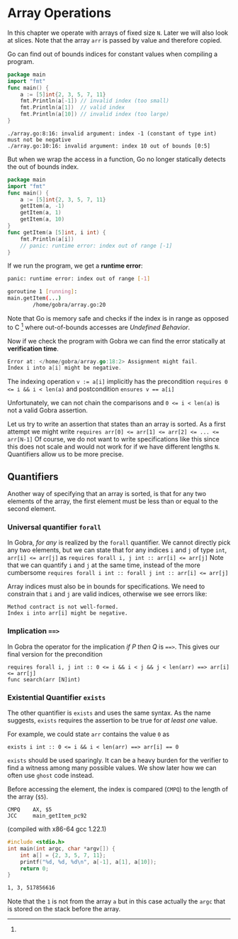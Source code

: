 # Array Operations
<!--
explain preconditions of an indexing operation, make it clear that accesses out of bounds are excluded statically -->

In this chapter we operate with arrays of fixed size `N`.
Later we will also look at slices.
Note that the array `arr` is passed by value and therefore copied.

Go can find out of bounds indices for constant values when compiling a program.
``` go
package main
import "fmt"
func main() {
	a := [5]int{2, 3, 5, 7, 11}
	fmt.Println(a[-1]) // invalid index (too small)
	fmt.Println(a[1])  // valid index
	fmt.Println(a[10]) // invalid index (too large)
}
```

``` text
./array.go:8:16: invalid argument: index -1 (constant of type int) must not be negative
./array.go:10:16: invalid argument: index 10 out of bounds [0:5]
```
But when we wrap the access in a function, Go no longer statically detects the out of bounds index.

``` go
package main
import "fmt"
func main() {
	a := [5]int{2, 3, 5, 7, 11}
	getItem(a, -1)
	getItem(a, 1)
	getItem(a, 10)
}
func getItem(a [5]int, i int) {
	fmt.Println(a[i])
	// panic: runtime error: index out of range [-1]
}
```
If we run the program, we get a **runtime error**:
``` sh
panic: runtime error: index out of range [-1]

goroutine 1 [running]:
main.getItem(...)
        /home/gobra/array.go:20
```
Note that Go is memory safe and checks if the index is in range
as opposed to C [^1] where out-of-bounds accesses are *Undefined Behavior*.


Now if we check the program with Gobra we can find the error statically at **verification time**.
``` go
Error at: </home/gobra/array.go:18:2> Assignment might fail. 
Index i into a[i] might be negative.
```

The indexing operation `v := a[i]` implicitly has the precondition
`requires 0 <= i && i < len(a)`
and postcondition
`ensures v == a[i]`

Unfortunately, we can not chain the comparisons and `0 <= i < len(a)` is not a valid Gobra assertion.

<!-- this is also checked in specs (e.g. not well defined) -->

Let us try to write an assertion that states than an array is sorted.
As a first attempt we might write
`requires arr[0] <= arr[1] <= arr[2] <= ... <= arr[N-1]`
Of course, we do not want to write specifications like this since this does not scale and would not work for if we have different lengths `N`.
Quantifiers allow us to be more precise.

## Quantifiers
Another way of specifying that an array is sorted,
is that for any two elements of the array,
the first element must be less than or equal to the second element.

### Universal quantifier `forall`
In Gobra, *for any* is realized by the `forall` quantifier.
We cannot directly pick any two elements,
but we can state that for any indices `i` and `j` of type `int`, `arr[i] <= arr[j]` as
`requires forall i, j int :: arr[i] <= arr[j]`
Note that we can quantify `i` and `j` at the same time, 
 instead of the more cumbersome
`requires forall i int :: forall j int :: arr[i] <= arr[j]`

Array indices must also be in bounds for specifications.
We need to constrain that `i` and `j` are valid indices, otherwise we see errors like:
``` text
Method contract is not well-formed. 
Index i into arr[i] might be negative.
```

### Implication `==>`
In Gobra the operator for the implication  *if P then Q* is `==>`.
This gives our final version for the precondition

```gobra
requires forall i, j int :: 0 <= i && i < j && j < len(arr) ==> arr[i] <= arr[j]
func search(arr [N]int)
```

<!-- conceptual:
the assertion `forall i int :: P` is true
iff P is true when all free occurrences of i can be substituted with arbitrary values of type int (or T in general)
Note that this is very powerful:
For example for `forall i int64 :: P`
P has to hold for all of the \\(2^64\\) possible values for i
Testing all of those values is already infeasible.
 -->
<!--
In general, the syntax (could have different types?)
`forall IDENTIFIER [,IDENTIFIER]* T :: ASSERTION` -->
<!-- the forall assertion is true if T holds for all possible values -->
<!-- can we shadow identifiers? -->

<!-- make it clear it is powerful and makes it hard for the verifier -->
### Existential Quantifier `exists`
The other quantifier is `exists` and uses the same syntax.
As the name suggests, `exists` requires the assertion to be true for *at least one* value.

For example, we could state `arr` contains the value `0` as
``` gobra
exists i int :: 0 <= i && i < len(arr) ==> arr[i] == 0
```

`exists` should be used sparingly.
It can be a heavy burden for the verifier to find a witness among many possible values.
We show later how we can often use `ghost` code instead.


[^1]: 
Before accessing the element, the index is compared (`CMPQ`) to the length of the array (`$5`).
``` assembly
CMPQ    AX, $5
JCC     main_getItem_pc92
```
(compiled with x86-64 gcc 1.22.1)

``` c
#include <stdio.h>
int main(int argc, char *argv[]) {
    int a[] = {2, 3, 5, 7, 11};
    printf("%d, %d, %d\n", a[-1], a[1], a[10]);
    return 0;
}
```

``` sh
1, 3, 517856616 
```
Note that the `1` is not from the array `a` but in this case actually the `argc` that is stored on the stack before the array.


<!-- [^1]: The truth table of `P==>Q`. -->
<!-- | P ==> Q | Q=false | Q=true | -->
<!-- |:-------:|:-------:|:------:| -->
<!-- | P=false | 1       | 1      | -->
<!-- | P=true  | 0       | 1      | -->
